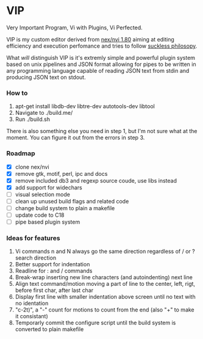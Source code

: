 # VIP

Very Important Program, Vi with Plugins, Vi Perfected.

VIP is my custom editor derived from [nex/nvi 1.80](https://repo.or.cz/nvi.git) aiming at editing efficiency and execution perfomance and tries to follow [suckless philosopy](https://suckless.org/philosophy/).

What *will* distinguish VIP is it's extremly simple and powerful plugin system based on unix pipelines and JSON format allowing for pipes to be written in any programming language capable of reading JSON text from stdin and producing JSON text on stdout.

### How to
1. apt-get install libdb-dev libtre-dev autotools-dev libtool
1. Navigate to ./build.me/
1. Run ./build.sh

There is also something else you need in step 1, but I'm not sure what at the moment. You can figure it out from the errors in step 3.

### Roadmap
- [x] clone nex/nvi
- [x] remove gtk, motif, perl, ipc and docs
- [x] remove included db3 and regexp source coude, use libs instead
- [x] add support for widechars
- [ ] visual selection mode
- [ ] clean up unused build flags and related code
- [ ] change build system to plain a makefile
- [ ] update code to C18
- [ ] pipe based plugin system

### Ideas for features
1. Vi commands n and N always go the same direction regardless of / or ? search direction
1. Better support for indentation
1. Readline for : and / commands
1. Break-wrap inserting new line characters (and autoindenting) next line
1. Align text command/motion moving a part of line to the center, left, rigt, before first char, after last char
1. Display first line with smaller indentation above screen until no text with no identation
1. "c-2t)", a "-" count for motions to count from the end (also "+" to make it consistant)
1. Temporarly commit the configure script until the build system is converted to plain makefile
